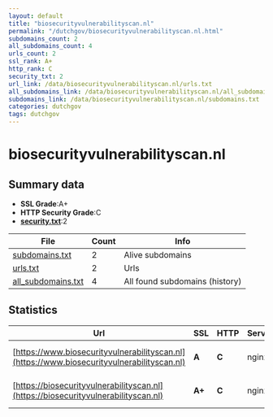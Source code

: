 ```yaml
---
layout: default
title: "biosecurityvulnerabilityscan.nl"
permalink: "/dutchgov/biosecurityvulnerabilityscan.nl.html"
subdomains_count: 2
all_subdomains_count: 4
urls_count: 2
ssl_rank: A+
http_rank: C
security_txt: 2
url_link: /data/biosecurityvulnerabilityscan.nl/urls.txt
all_subdomains_link: /data/biosecurityvulnerabilityscan.nl/all_subdomains.txt
subdomains_link: /data/biosecurityvulnerabilityscan.nl/subdomains.txt
categories: dutchgov
tags: dutchgov
---
```



# biosecurityvulnerabilityscan.nl
## Summary data


 - **SSL Grade**:A+
 - **HTTP Security Grade**:C
 - **[security.txt](https://www.digitaleoverheid.nl/nieuws/standaard-security-txt-nu-verplicht-voor-overheid/)**:2


| File       | Count | Info |
|------------|-------|------|
|[subdomains.txt](/DutchGovScope/data/biosecurityvulnerabilityscan.nl/subdomains.txt)|2|Alive subdomains|
|[urls.txt](/DutchGovScope/data/biosecurityvulnerabilityscan.nl/urls.txt)|2|Urls|
|[all_subdomains.txt](/DutchGovScope/data/biosecurityvulnerabilityscan.nl/all_subdomains.txt)|4|All found subdomains (history)|


## Statistics


| Url | SSL | HTTP | Server | Cookie | HSTS | CORS | CTO | CSP | XFO | XXP | RP |FP| Tech |Title |
|--------|-------|-------|------|------|------|------|------|------|------|------|------|------|------|------|
|[https://www.biosecurityvulnerabilityscan.nl](https://www.biosecurityvulnerabilityscan.nl)| **A**| **C**|nginx| |:white_check_mark: | | | | | | :white_check_mark: | |Nginx|301 Moved Perman...|
|[https://biosecurityvulnerabilityscan.nl](https://biosecurityvulnerabilityscan.nl)| **A+**| **C**|nginx| |:white_check_mark: | | | | | | :white_check_mark: | |HSTS Nginx|301 Moved Perman...|

